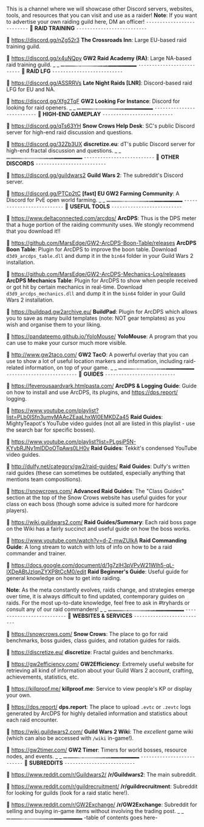 This is a channel where we will showcase other Discord servers, websites, tools, and resources that you can visit and use as a raider!
**Note**: If you want to advertise your own raiding guild here, DM an officer!
`--------------------------`
:pushpin: **RAID TRAINING**
`--------------------------`

:link: <https://discord.gg/nZg52r3>
**The Crossroads Inn**: Large EU-based raid training guild.

:link:  <https://discord.gg/x4uNQpy>
**GW2 Raid Academy (RA)**: Large NA-based raid training guild.
_ _
![separator-small](../../graphics/separators/separator-small.png)
`--------------------------`
:pushpin: **RAID LFG**
`--------------------------`

:link:  <https://discord.gg/ASSRRVs>
**Late Night Raids [LNR]**: Discord-based raid LFG for EU and NA.

:link:  <https://discord.gg/Xfg2TqF>
**GW2 Looking For Instance**: Discord for looking for raid openers.
_ _
![separator-small](../../graphics/separators/separator-small.png)
`--------------------------`
:pushpin: **HIGH-END GAMEPLAY**
`--------------------------`

:link:  <https://discord.gg/qTs63YH>
**Snow Crows Help Desk**: SC's public Discord server for high-end raid discussion and questions.

:link:  <https://discord.gg/32Zb3UX>
**discretize.eu**: dT's public Discord server for high-end fractal discussion and questions.
_ _
![separator-small](../../graphics/separators/separator-small.png)
`--------------------------`
:pushpin: **OTHER DISCORDS**
`--------------------------`

:link:  <https://discord.gg/guildwars2>
**Guild Wars 2**: The subreddit's Discord server.

:link: <https://discord.gg/PTCp2tC>
**[fast] EU GW2 Farming Community**: A Discord for PvE open world farming.
_ _
![separator-small](../../graphics/separators/separator-small.png)
`--------------------------`
:pushpin: **USEFUL TOOLS**
`--------------------------`

:link:  <https://www.deltaconnected.com/arcdps/>
**ArcDPS**: Thus is the DPS meter that a huge portion of the raiding community uses. We stongly recommend that you download it!!

:link:  <https://github.com/MarsEdge/GW2-ArcDPS-Boon-Table/releases>
**ArcDPS Boon Table**: Plugin for ArcDPS to improve the boon table. Download `d3d9_arcdps_table.dll` and dump it in the `bin64` folder in your Guild Wars 2 installation.

:link:  <https://github.com/MarsEdge/GW2-ArcDPS-Mechanics-Log/releases>
**ArcDPS Mechanics Table**: Plugin for ArcDPS to show when people received or got hit by certain mechanics in real-time. Download `d3d9_arcdps_mechanics.dll` and dump it in the `bin64` folder in your Guild Wars 2 installation.

:link: <https://buildpad.gw2archive.eu/>
**BuildPad**: Plugin for ArcDPS which allows you to save as many build templates (note: NOT gear templates) as you wish and organise them to your liking.

:link:  <https://pandateemo.github.io/YoloMouse/>
**YoloMouse**: A program that you can use to make your cursor much more visible.

:link:  <http://www.gw2taco.com/>
**GW2 TacO**: A powerful overlay that you can use to show a lot of useful location markers and information, including raid-related information, on top of your game.
_ _
![separator-small](../../graphics/separators/separator-small.png)
`--------------------------`
:pushpin: **GUIDES**
`--------------------------`

:link: <https://feverousaardvark.htmlpasta.com/>
**ArcDPS & Logging Guide**: Guide on how to install and use ArcDPS, its plugins, and <https://dps.report/> logging.

:link:  <https://www.youtube.com/playlist?list=PLb0ISfn3umyMAAcZEaaLhxWl0EMKDZa45>
**Raid Guides**: MightyTeapot's YouTube video guides (not all are listed in this playlist - use the search bar for specific bosses). 

:link:  <https://www.youtube.com/playlist?list=PLgsiP5N-KYybRJNy1mlDDoOTpAws0LH0v>
**Raid Guides**: Tekkit's condensed YouTube video guides.

:link:  <http://dulfy.net/category/gw2/raid-guides/>
**Raid Guides**: Dulfy's written raid guides (these can sometimes be outdated, especially anything that mentions team compositions).

:link:  <https://snowcrows.com/>
**Advanced Raid Guides**: The "Class Guides" section at the top of the Snow Crows website has useful guides for your class on each boss (though some advice is suited more for hardcore players).

:link:  <https://wiki.guildwars2.com/>
**Raid Guides/Summary**: Each raid boss page on the Wiki has a fairly succinct and useful guide on how the boss works.

:link:  <https://www.youtube.com/watch?v=d-Z-mwZUlkA>
**Raid Commanding Guide**: A long stream to watch with lots of info on how to be a raid commander and trainer.

:link:  <https://docs.google.com/document/d/1g7zlH3pVPvW21WIh5-qL-IXDeABtJzIqnZYXP8tCcM0/edit>
**Raid Beginner's Guide**: Useful guide for general knowledge on how to get into raiding.

**Note**: As the meta constantly evolves, raids change, and strategies emerge over time, it is always difficult to find updated, contemporary guides on raids. For the most up-to-date knowledge, feel free to ask in #tryhards or consult any of our raid commanders!
_ _
![separator-small](../../graphics/separators/separator-small.png)
`--------------------------`
:pushpin: **WEBSITES & SERVICES**
`--------------------------`

:link:  <https://snowcrows.com/>
**Snow Crows**: The place to go for raid benchmarks, boss guides, class guides, and rotation guides for raids.

:link:  <https://discretize.eu/>
**discretize**: Fractal guides and benchmarks.

:link:  <https://gw2efficiency.com/>
**GW2Efficiency**: Extremely useful website for retrieving all kind of information about your Guild Wars 2 account, crafting, achievements, statistics, etc.

:link:  <https://killproof.me/>
**killproof.me**: Service to view people's KP or display your own.

:link:  <https://dps.report/>
**dps.report**: The place to upload `.evtc` or `.zevtc` logs generated by ArcDPS for highly detailed information and statistics about each raid encounter.

:link:  <https://wiki.guildwars2.com/>
**Guild Wars 2 Wiki**: The *excellent* game wiki (which can also be accessed with `/wiki` in-game!).

:link:  <https://gw2timer.com/>
**GW2 Timer**: Timers for world bosses, resource nodes, and events.
_ _
![separator-small](../../graphics/separators/separator-small.png)
`--------------------------`
:pushpin: **SUBREDDITS**
`--------------------------`

:link:  <https://www.reddit.com/r/Guildwars2/>
**/r/Guildwars2**: The main subreddit.

:link:  <https://www.reddit.com/r/guildrecruitment/>
**/r/guildrecruitment**: Subreddit for looking for guilds (look for a raid static here!).

:link:  <https://www.reddit.com/r/GW2Exchange/>
**/r/GW2Exchange**: Subreddit for selling and buying in-game items without involving the trading post.
_ _
![separator-small](../../graphics/separators/separator-small.png)
-table of contents goes here-